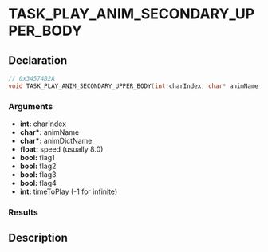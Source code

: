 # TASK_PLAY_ANIM_SECONDARY_UPPER_BODY

## Declaration
```cpp
// 0x34574B2A
void TASK_PLAY_ANIM_SECONDARY_UPPER_BODY(int charIndex, char* animName, char* animDictName, float speed, bool flag1, bool flag2, bool flag3, bool flag4, int timeToPlay);
```

### Arguments
- **int:** charIndex
- **char\*:** animName
- **char\*:** animDictName
- **float:** speed (usually 8.0)
- **bool:** flag1
- **bool:** flag2
- **bool:** flag3
- **bool:** flag4
- **int:** timeToPlay (-1 for infinite)

### Results

## Description
